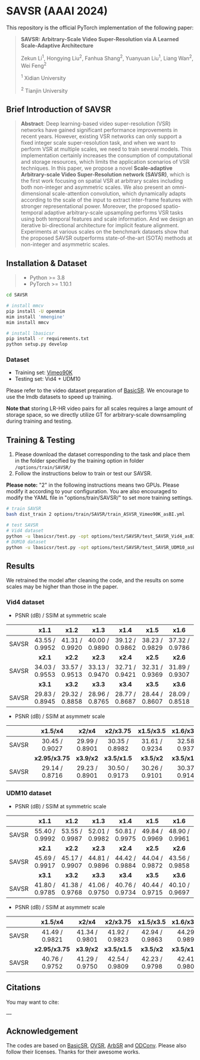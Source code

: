 # SAVSR (AAAI 2024)

This repository is the official PyTorch implementation of the following paper: 

> **SAVSR: Arbitrary-Scale Video Super-Resolution via A Learned Scale-Adaptive Architecture**
>
> Zekun Li<sup>1</sup>, Hongying Liu<sup>2</sup>, Fanhua Shang<sup>2</sup>, Yuanyuan Liu<sup>1</sup>, Liang Wan<sup>2</sup>, Wei Feng<sup>2</sup>
>
> <sup>1</sup> Xidian University
>
> <sup>2</sup> Tianjin University



## Brief Introduction of SAVSR

> **Abstract**: Deep learning-based video super-resolution (VSR) networks have gained significant performance improvements in recent years. However, existing VSR networks can only support a fixed integer scale super-resolution task, and when we want to perform VSR at multiple scales, we need to train several models. This implementation certainly increases the consumption of computational and storage resources, which limits the application scenarios of VSR techniques. In this paper, we propose a novel **Scale-adaptive Arbitrary-scale Video Super-Resolution network (SAVSR)**, which is the first work focusing on spatial VSR at arbitrary scales including both non-integer and asymmetric scales. We also present an omni-dimensional scale-attention convolution, which dynamically adapts according to the scale of the input to extract inter-frame features with stronger representational power. Moreover, the proposed spatio-temporal adaptive arbitrary-scale upsampling performs VSR tasks using both temporal features and scale information. And we design an iterative bi-directional architecture for implicit feature alignment. Experiments at various scales on the benchmark datasets show that the proposed SAVSR outperforms state-of-the-art (SOTA) methods at non-integer and asymmetric scales.



## Installation & Dataset

> - Python >= 3.8
> - PyTorch >= 1.10.1



```bash
cd SAVSR

# install mmcv
pip install -U openmim
mim install 'mmengine'
mim install mmcv

# install lbasicsr
pip install -r requirements.txt
python setup.py develop
```



### Dataset

- Training set: [Vimeo90K](http://toflow.csail.mit.edu/)
- Testing set: Vid4 + UDM10

Please refer to the video dataset preparation of [BasicSR](https://github.com/XPixelGroup/BasicSR/blob/master/docs/DatasetPreparation.md#Video-Super-Resolution). We encourage to use the lmdb datasets to speed up training.

**Note that** storing LR-HR video pairs for all scales requires a large amount of storage space, so we directly utilize GT for arbitrary-scale downsampling during training and testing.



## Training & Testing

1. Please download the dataset corresponding to the task and place them in the folder specified by the training option in folder `/options/train/SAVSR/`
2. Follow the instructions below to train or test our SAVSR.

**Please note:** "2" in the following instructions means two GPUs. Please modify it according to your configuration. You are also encouraged to modify the YAML file in  "options/train/SAVSR/" to set more training settings.

```bash
# train SAVSR
bash dist_train 2 options/train/SAVSR/train_ASVSR_Vimeo90K_asBI.yml

# test SAVSR
# Vid4 dataset
python -u lbasicsr/test.py -opt options/test/SAVSR/test_SAVSR_Vid4_asBI.yml
# DUM10 dataset
python -u lbasicsr/test.py -opt options/test/SAVSR/test_SAVSR_UDM10_asBI.yml
```



## Results

We retrained the model after cleaning the code, and the results on some scales may be higher than those in the paper.

### Vid4 dataset

- PSNR (dB) / SSIM at symmetric scale

|       |      x1.1      |      x1.2      |      x1.3      |      x1.4      |      x1.5      |      x1.6      |      x1.7      |      x1.8      |      x1.9      |       x2       |
| :---: | :------------: | :------------: | :------------: | :------------: | :------------: | :------------: | :------------: | :------------: | :------------: | :------------: |
| SAVSR | 43.55 / 0.9952 | 41.31 / 0.9920 | 40.00 / 0.9890 | 39.12 / 0.9862 | 38.23 / 0.9829 | 37.32 / 0.9786 | 36.44 / 0.9734 | 35.63 / 0.9680 | 34.97 / 0.9627 | 34.67 / 0.9599 |
|       |    **x2.1**    |    **x2.2**    |    **x2.3**    |    **x2.4**    |    **x2.5**    |    **x2.6**    |    **x2.7**    |    **x2.8**    |    **x2.9**    |     **x3**     |
| SAVSR | 34.03 / 0.9553 | 33.57 / 0.9513 | 33.13 / 0.9470 | 32.71 / 0.9421 | 32.31 / 0.9369 | 31.89 / 0.9307 | 31.46 / 0.9241 | 31.07 / 0.9177 | 30.69 / 0.9097 | 30.33 / 0.9035 |
|       |    **x3.1**    |    **x3.2**    |    **x3.3**    |    **x3.4**    |    **x3.5**    |    **x3.6**    |    **x3.7**    |    **x3.8**    |    **x3.9**    |     **x4**     |
| SAVSR | 29.83 / 0.8945 | 29.32 / 0.8858 | 28.96 / 0.8765 | 28.77 / 0.8687 | 28.44 / 0.8607 | 28.09 / 0.8518 | 27.69 / 0.8422 | 27.51 / 0.8334 | 27.26 / 0.8235 | 27.17 / 0.8184 |

- PSNR (dB) / SSIM at asymmetr scale

|       |     x1.5/x4     |     x2/x4      |    x2/x3.75    |   x1.5/x3.5    |   x1.6/x3.05   | **x1.7/x3.75** |
| :---: | :-------------: | :------------: | :------------: | :------------: | :------------: | :------------: |
| SAVSR | 30.45 / 0.9027  | 29.99 / 0.8901 | 30.35 / 0.8982 | 31.61 / 0.9234 | 32.58 / 0.9376 | 30.65 / 0.9056 |
|       | **x2.95/x3.75** |  **x3.9/x2**   | **x3.5/x1.5**  |  **x3.5/x2**   | **x3.5/x1.75** |  **x4/x1.4**   |
| SAVSR | 29.14 / 0.8716  | 29.23 / 0.8901 | 30.50 / 0.9173 | 30.26 / 0.9101 | 30.37 / 0.9140 | 29.44 / 0.8959 |

### UDM10 dataset

- PSNR (dB) / SSIM at symmetric scale

|       |      x1.1      |      x1.2      |      x1.3      |      x1.4      |      x1.5      |      x1.6      |      x1.7      |      x1.8      |      x1.9      |       x2       |
| :---: | :------------: | :------------: | :------------: | :------------: | :------------: | :------------: | :------------: | :------------: | :------------: | :------------: |
| SAVSR | 55.40 / 0.9992 | 53.55 / 0.9987 | 52.01 / 0.9982 | 50.81 / 0.9975 | 49.84 / 0.9969 | 48.90 / 0.9961 | 48.09 / 0.9953 | 47.37 / 0.9945 | 46.74 / 0.9937 | 46.23 / 0.9927 |
|       |    **x2.1**    |    **x2.2**    |    **x2.3**    |    **x2.4**    |    **x2.5**    |    **x2.6**    |    **x2.7**    |    **x2.8**    |    **x2.9**    |     **x3**     |
| SAVSR | 45.69 / 0.9917 | 45.17 / 0.9907 | 44.81 / 0.9896 | 44.42 / 0.9884 | 44.04 / 0.9872 | 43.56 / 0.9858 | 43.24 / 0.9844 | 42.83 / 0.9831 | 42.48 / 0.9816 | 42.15 / 0.9801 |
|       |    **x3.1**    |    **x3.2**    |    **x3.3**    |    **x3.4**    |    **x3.5**    |    **x3.6**    |    **x3.7**    |    **x3.8**    |    **x3.9**    |     **x4**     |
| SAVSR | 41.80 / 0.9785 | 41.38 / 0.9768 | 41.06 / 0.9750 | 40.76 / 0.9734 | 40.44 / 0.9715 | 40.10 / 0.9697 | 39.77 / 0.9677 | 39.41 / 0.9658 | 39.12 / 0.9638 | 38.88 / 0.9619 |

- PSNR (dB) / SSIM at asymmetr scale

|       |     x1.5/x4     |     x2/x4      |    x2/x3.75    |   x1.5/x3.5    |   x1.6/x3.05   | **x1.7/x3.75** |
| :---: | :-------------: | :------------: | :------------: | :------------: | :------------: | :------------: |
| SAVSR | 41.49 / 0.9821  | 41.34 / 0.9801 | 41.92 / 0.9823 | 42.94 / 0.9863 | 44.29 / 0.9892 | 42.09 / 0.9837 |
|       | **x2.95/x3.75** |  **x3.9/x2**   | **x3.5/x1.5**  |  **x3.5/x2**   | **x3.5/x1.75** |  **x4/x1.4**   |
| SAVSR | 40.76 / 0.9752  | 41.29 / 0.9750 | 42.54 / 0.9809 | 42.23 / 0.9798 | 42.41 / 0.9806 | 41.29 / 0.9748 |



## Citations

You may want to cite:
```
……
```



## Acknowledgement

The codes are based on  [BasicSR](https://github.com/XPixelGroup/BasicSR), [OVSR](https://github.com/psychopa4/OVSR), [ArbSR](https://github.com/The-Learning-And-Vision-Atelier-LAVA/ArbSR) and [ODConv](https://github.com/OSVAI/ODConv). Please also follow their licenses. Thanks for their awesome works.
